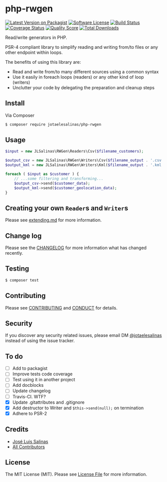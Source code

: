 # php-rwgen

[![Latest Version on Packagist][ico-version]][link-packagist]
[![Software License][ico-license]](LICENSE.md)
[![Build Status][ico-travis]][link-travis]
[![Coverage Status][ico-scrutinizer]][link-scrutinizer]
[![Quality Score][ico-code-quality]][link-code-quality]
[![Total Downloads][ico-downloads]][link-downloads]

Read/write generators in PHP.

PSR-4 compliant library to simplify reading and writing from/to files or any other endpoint within loops.

The benefits of using this library are:

- Read and write from/to many different sources using a common syntax
- Use it easily in foreach loops (readers) or any other kind of loop (writers)
- Unclutter your code by delegating the preparation and cleanup steps

## Install

Via Composer

```bash
$ composer require jotaelesalinas/php-rwgen
```

## Usage

```php
$input = new JLSalinas\RWGen\Readers\Csv($filename_customers);

$output_csv = new JLSalinas\RWGen\Writers\Csv($filename_output . '.csv');
$output_kml = new JLSalinas\RWGen\Writers\Kml($filename_output . '.kml');

foreach ( $input as $customer ) {
    // ...some filtering and transforming...
    $output_csv->send($customer_data);
    $output_kml->send($customer_geolocation_data);
}
```

## Creating your own `Reader`s and `Writer`s

Please see [extending.md](docs/extending.md) for more information.

## Change log

Please see the [CHANGELOG](CHANGELOG.md) for more information what has changed recently.

## Testing

```bash
$ composer test
```

## Contributing

Please see [CONTRIBUTING](CONTRIBUTING.md) and [CONDUCT](CONDUCT.md) for details.

## Security

If you discover any security related issues, please email DM [@jotaelesalinas](http://twitter.com/jotaelesalinas) instead of using the issue tracker.

## To do

- [ ] Add to packagist
- [ ] Improve tests code coverage
- [ ] Test using it in another project
- [ ] Add docblocks
- [ ] Update changelog
- [ ] Travis-CI. WTF?
- [x] Update .gitattributes and .gitignore
- [x] Add destructor to Writer and `$this->send(null);` on termination
- [x] Adhere to PSR-2

## Credits

- [José Luis Salinas][link-author]
- [All Contributors][link-contributors]

## License

The MIT License (MIT). Please see [License File](LICENSE.md) for more information.

[ico-version]: https://img.shields.io/packagist/v/jotaelesalinas/php-rwgen.svg?style=flat-square
[ico-license]: https://img.shields.io/badge/license-MIT-brightgreen.svg?style=flat-square
[ico-travis]: https://img.shields.io/travis/jotaelesalinas/php-rwgen/master.svg?style=flat-square
[ico-scrutinizer]: https://img.shields.io/scrutinizer/coverage/g/jotaelesalinas/php-rwgen.svg?style=flat-square
[ico-code-quality]: https://img.shields.io/scrutinizer/g/jotaelesalinas/php-rwgen.svg?style=flat-square
[ico-downloads]: https://img.shields.io/packagist/dt/jotaelesalinas/php-rwgen.svg?style=flat-square

[link-packagist]: https://packagist.org/packages/jotaelesalinas/php-rwgen
[link-travis]: https://travis-ci.org/jotaelesalinas/php-rwgen
[link-scrutinizer]: https://scrutinizer-ci.com/g/jotaelesalinas/php-rwgen/code-structure
[link-code-quality]: https://scrutinizer-ci.com/g/jotaelesalinas/php-rwgen
[link-downloads]: https://packagist.org/packages/jotaelesalinas/php-rwgen
[link-author]: https://github.com/jotaelesalinas
[link-contributors]: ../../contributors
